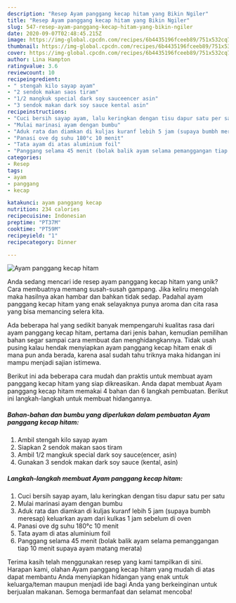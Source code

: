 ```yaml
---
description: "Resep Ayam panggang kecap hitam yang Bikin Ngiler"
title: "Resep Ayam panggang kecap hitam yang Bikin Ngiler"
slug: 547-resep-ayam-panggang-kecap-hitam-yang-bikin-ngiler
date: 2020-09-07T02:48:45.215Z
image: https://img-global.cpcdn.com/recipes/6b4435196fceeb89/751x532cq70/ayam-panggang-kecap-hitam-foto-resep-utama.jpg
thumbnail: https://img-global.cpcdn.com/recipes/6b4435196fceeb89/751x532cq70/ayam-panggang-kecap-hitam-foto-resep-utama.jpg
cover: https://img-global.cpcdn.com/recipes/6b4435196fceeb89/751x532cq70/ayam-panggang-kecap-hitam-foto-resep-utama.jpg
author: Lina Hampton
ratingvalue: 3.6
reviewcount: 10
recipeingredient:
- " stengah kilo sayap ayam"
- "2 sendok makan saos tiram"
- "1/2 mangkuk special dark soy sauceencer asin"
- "3 sendok makan dark soy sauce kental asin"
recipeinstructions:
- "Cuci bersih sayap ayam, lalu keringkan dengan tisu dapur satu per satu"
- "Mulai marinasi ayam dengan bumbu"
- "Aduk rata dan diamkan di kuljas kuranf lebih 5 jam (supaya bumbh meresap) keluarkan ayam dari kulkas 1 jam sebelum di oven"
- "Panasi ove dg suhu 180°c 10 menit"
- "Tata ayam di atas aluminium foil"
- "Panggang selama 45 menit (bolak balik ayam selama pemanggangan tiap 10 menit supaya ayam matang merata)"
categories:
- Resep
tags:
- ayam
- panggang
- kecap

katakunci: ayam panggang kecap 
nutrition: 234 calories
recipecuisine: Indonesian
preptime: "PT37M"
cooktime: "PT59M"
recipeyield: "1"
recipecategory: Dinner

---
```



![Ayam panggang kecap hitam](https://img-global.cpcdn.com/recipes/6b4435196fceeb89/751x532cq70/ayam-panggang-kecap-hitam-foto-resep-utama.jpg)

Anda sedang mencari ide resep ayam panggang kecap hitam yang unik? Cara membuatnya memang susah-susah gampang. Jika keliru mengolah maka hasilnya akan hambar dan bahkan tidak sedap. Padahal ayam panggang kecap hitam yang enak selayaknya punya aroma dan cita rasa yang bisa memancing selera kita.



Ada beberapa hal yang sedikit banyak mempengaruhi kualitas rasa dari ayam panggang kecap hitam, pertama dari jenis bahan, kemudian pemilihan bahan segar sampai cara membuat dan menghidangkannya. Tidak usah pusing kalau hendak menyiapkan ayam panggang kecap hitam enak di mana pun anda berada, karena asal sudah tahu triknya maka hidangan ini mampu menjadi sajian istimewa.


Berikut ini ada beberapa cara mudah dan praktis untuk membuat ayam panggang kecap hitam yang siap dikreasikan. Anda dapat membuat Ayam panggang kecap hitam memakai 4 bahan dan 6 langkah pembuatan. Berikut ini langkah-langkah untuk membuat hidangannya.

<!--inarticleads1-->

##### Bahan-bahan dan bumbu yang diperlukan dalam pembuatan Ayam panggang kecap hitam:

1. Ambil  stengah kilo sayap ayam
1. Siapkan 2 sendok makan saos tiram
1. Ambil 1/2 mangkuk special dark soy sauce(encer, asin)
1. Gunakan 3 sendok makan dark soy sauce (kental, asin)




<!--inarticleads2-->

##### Langkah-langkah membuat Ayam panggang kecap hitam:

1. Cuci bersih sayap ayam, lalu keringkan dengan tisu dapur satu per satu
1. Mulai marinasi ayam dengan bumbu
1. Aduk rata dan diamkan di kuljas kuranf lebih 5 jam (supaya bumbh meresap) keluarkan ayam dari kulkas 1 jam sebelum di oven
1. Panasi ove dg suhu 180°c 10 menit
1. Tata ayam di atas aluminium foil
1. Panggang selama 45 menit (bolak balik ayam selama pemanggangan tiap 10 menit supaya ayam matang merata)




Terima kasih telah menggunakan resep yang kami tampilkan di sini. Harapan kami, olahan Ayam panggang kecap hitam yang mudah di atas dapat membantu Anda menyiapkan hidangan yang enak untuk keluarga/teman maupun menjadi ide bagi Anda yang berkeinginan untuk berjualan makanan. Semoga bermanfaat dan selamat mencoba!
